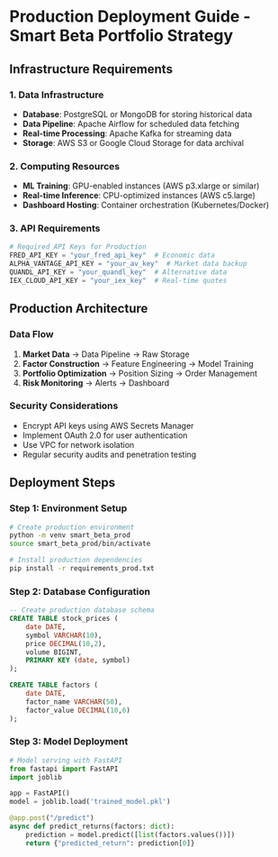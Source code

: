 # Production Deployment Guide - Smart Beta Portfolio Strategy

## Infrastructure Requirements

### 1. Data Infrastructure
- **Database**: PostgreSQL or MongoDB for storing historical data
- **Data Pipeline**: Apache Airflow for scheduled data fetching
- **Real-time Processing**: Apache Kafka for streaming data
- **Storage**: AWS S3 or Google Cloud Storage for data archival

### 2. Computing Resources
- **ML Training**: GPU-enabled instances (AWS p3.xlarge or similar)
- **Real-time Inference**: CPU-optimized instances (AWS c5.large)
- **Dashboard Hosting**: Container orchestration (Kubernetes/Docker)

### 3. API Requirements
```python
# Required API Keys for Production
FRED_API_KEY = "your_fred_api_key"  # Economic data
ALPHA_VANTAGE_API_KEY = "your_av_key"  # Market data backup
QUANDL_API_KEY = "your_quandl_key"  # Alternative data
IEX_CLOUD_API_KEY = "your_iex_key"  # Real-time quotes
```

## Production Architecture

### Data Flow
1. **Market Data** → Data Pipeline → Raw Storage
2. **Factor Construction** → Feature Engineering → Model Training
3. **Portfolio Optimization** → Position Sizing → Order Management
4. **Risk Monitoring** → Alerts → Dashboard

### Security Considerations
- Encrypt API keys using AWS Secrets Manager
- Implement OAuth 2.0 for user authentication
- Use VPC for network isolation
- Regular security audits and penetration testing

## Deployment Steps

### Step 1: Environment Setup
```bash
# Create production environment
python -m venv smart_beta_prod
source smart_beta_prod/bin/activate

# Install production dependencies
pip install -r requirements_prod.txt
```

### Step 2: Database Configuration
```sql
-- Create production database schema
CREATE TABLE stock_prices (
    date DATE,
    symbol VARCHAR(10),
    price DECIMAL(10,2),
    volume BIGINT,
    PRIMARY KEY (date, symbol)
);

CREATE TABLE factors (
    date DATE,
    factor_name VARCHAR(50),
    factor_value DECIMAL(10,6)
);
```

### Step 3: Model Deployment
```python
# Model serving with FastAPI
from fastapi import FastAPI
import joblib

app = FastAPI()
model = joblib.load('trained_model.pkl')

@app.post("/predict")
async def predict_returns(factors: dict):
    prediction = model.predict([list(factors.values())])
    return {"predicted_return": prediction[0]}
```
